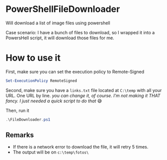 # PowerShellFileDownloader
Will download a list of image files using powershell

Case scenario:
I have a bunch of files to download, so I wrapped it into a PowersHell script, it will download those files for me.

# How to use it 
First, make sure you can set the execution policy to Remote-Signed
```powershell
Set-ExecutionPolicy RemoteSigned
```

Second, make sure you have a `links.txt` file located at `C:\temp` with all your URL. One URL by line.
_you can change it, of course. I'm not making it THAT fancy. I just needed a quick script to do that_ 😅

Then, run it
```powershell
.\FileDownloader.ps1
```

## Remarks
- If there is a network error to download the file, it will retry 5 times.
- The output will be on `c:\temp\fotos\`
